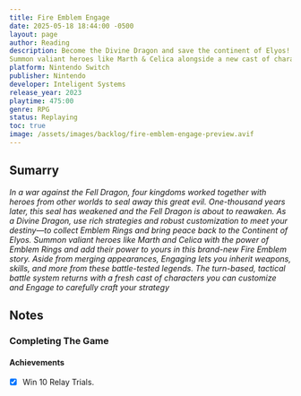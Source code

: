 ```yaml
---
title: Fire Emblem Engage
date: 2025-05-18 18:44:00 -0500
layout: page
author: Reading
description: Become the Divine Dragon and save the continent of Elyos!
Summon valiant heroes like Marth & Celica alongside a new cast of characters and engage in turn-based, tactical combat against a great evil in this new Fire Emblem story.
platform: Nintendo Switch
publisher: Nintendo
developer: Inteligent Systems
release_year: 2023
playtime: 475:00
genre: RPG
status: Replaying
toc: true
image: /assets/images/backlog/fire-emblem-engage-preview.avif
---
```


## Sumarry

*In a war against the Fell Dragon, four kingdoms worked together with heroes from other worlds to seal away this great evil. One-thousand years later, this seal has weakened and the Fell Dragon is about to reawaken. As a Divine Dragon, use rich strategies and robust customization to meet your destiny—to collect Emblem Rings and bring peace back to the Continent of Elyos. Summon valiant heroes like Marth and Celica with the power of Emblem Rings and add their power to yours in this brand-new Fire Emblem story. Aside from merging appearances, Engaging lets you inherit weapons, skills, and more from these battle-tested legends. The turn-based, tactical battle system returns with a fresh cast of characters you can customize and Engage to carefully craft your strategy*

## Notes

### Completing The Game

#### Achievements

- [x] Win 10 Relay Trials.